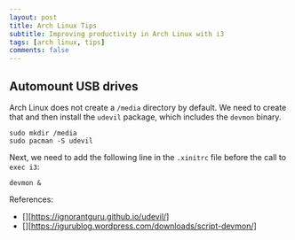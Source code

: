 ```yaml
---
layout: post
title: Arch Linux Tips
subtitle: Improving productivity in Arch Linux with i3
tags: [arch linux, tips]
comments: false
---
```



## Automount USB drives

Arch Linux does not create a `/media` directory by default. We need to create
that and then install the `udevil` package, which includes the `devmon` binary.
```
sudo mkdir /media
sudo pacman -S udevil
```

Next, we need to add the following line in the `.xinitrc` file before the call
to `exec i3`:
```
devmon &
```

References:
  * [][https://ignorantguru.github.io/udevil/]
  * [][https://igurublog.wordpress.com/downloads/script-devmon/]

